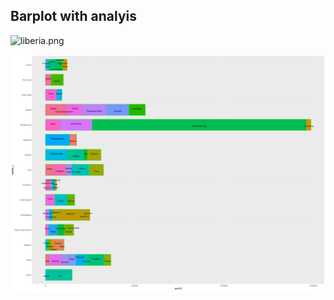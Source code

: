 ## Barplot with analyis
![liberia.png](liberia_adm1_bplt.png.png)

![lbr_adm2_bplt](lbr_adm2_bplt.png)
